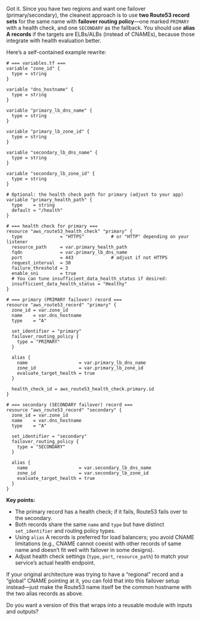 Got it. Since you have two regions and want one failover (primary/secondary), the cleanest approach is to use **two Route53 record sets** for the same name with **failover routing policy**—one marked `PRIMARY` with a health check, and one `SECONDARY` as the fallback. You should use **alias A records** if the targets are ELBs/ALBs (instead of CNAMEs), because those integrate with health evaluation better.

Here’s a self-contained example rewrite:

```hcl
# === variables.tf ===
variable "zone_id" {
  type = string
}

variable "dns_hostname" {
  type = string
}

variable "primary_lb_dns_name" {
  type = string
}

variable "primary_lb_zone_id" {
  type = string
}

variable "secondary_lb_dns_name" {
  type = string
}

variable "secondary_lb_zone_id" {
  type = string
}

# Optional: the health check path for primary (adjust to your app)
variable "primary_health_path" {
  type    = string
  default = "/health"
}

# === health check for primary ===
resource "aws_route53_health_check" "primary" {
  type              = "HTTPS"          # or "HTTP" depending on your listener
  resource_path     = var.primary_health_path
  fqdn              = var.primary_lb_dns_name
  port              = 443              # adjust if not HTTPS
  request_interval  = 30
  failure_threshold = 3
  enable_sni        = true
  # You can tune insufficient_data_health_status if desired:
  insufficient_data_health_status = "Healthy"
}

# === primary (PRIMARY failover) record ===
resource "aws_route53_record" "primary" {
  zone_id = var.zone_id
  name    = var.dns_hostname
  type    = "A"

  set_identifier = "primary"
  failover_routing_policy {
    type = "PRIMARY"
  }

  alias {
    name                   = var.primary_lb_dns_name
    zone_id                = var.primary_lb_zone_id
    evaluate_target_health = true
  }

  health_check_id = aws_route53_health_check.primary.id
}

# === secondary (SECONDARY failover) record ===
resource "aws_route53_record" "secondary" {
  zone_id = var.zone_id
  name    = var.dns_hostname
  type    = "A"

  set_identifier = "secondary"
  failover_routing_policy {
    type = "SECONDARY"
  }

  alias {
    name                   = var.secondary_lb_dns_name
    zone_id                = var.secondary_lb_zone_id
    evaluate_target_health = true
  }
}
```

**Key points:**

* The primary record has a health check; if it fails, Route53 fails over to the secondary.
* Both records share the same `name` and `type` but have distinct `set_identifier` and routing policy types.
* Using `alias` A records is preferred for load balancers; you avoid CNAME limitations (e.g., CNAME cannot coexist with other records of same name and doesn’t fit well with failover in some designs).
* Adjust health check settings (`type`, `port`, `resource_path`) to match your service’s actual health endpoint.

If your original architecture was trying to have a “regional” record and a “global” CNAME pointing at it, you can fold that into this failover setup instead—just make the Route53 name itself be the common hostname with the two alias records as above.

Do you want a version of this that wraps into a reusable module with inputs and outputs?
